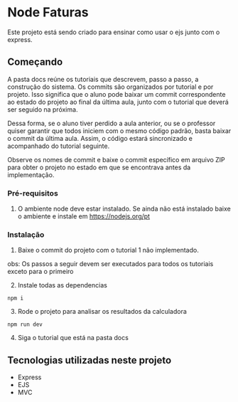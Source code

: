 # Node Faturas

Este projeto está sendo criado para ensinar como usar o ejs junto com o express.

## Começando

A pasta docs reúne os tutoriais que descrevem, passo a passo, a construção do sistema.
Os commits são organizados por tutorial e por projeto. Isso significa que o aluno pode baixar um commit correspondente ao estado do projeto ao final da última aula, junto com o tutorial que deverá ser seguido na próxima.

Dessa forma, se o aluno tiver perdido a aula anterior, ou se o professor quiser garantir que todos iniciem com o mesmo código padrão, basta baixar o commit da última aula. Assim, o código estará sincronizado e acompanhado do tutorial seguinte.

Observe os nomes de commit e baixe o commit específico em arquivo ZIP para obter o projeto no estado em que se encontrava antes da implementação.

### Pré-requisitos

1. O ambiente node deve estar instalado. Se ainda não está instalado baixe o ambiente e instale em https://nodejs.org/pt

### Instalação

1. Baixe o commit do projeto com o tutorial 1 não implementado.

obs: Os passos a seguir devem ser executados para todos os tutoriais exceto para o primeiro

2. Instale todas as dependencias

```
npm i
```

3. Rode o projeto para analisar os resultados da calculadora

```
npm run dev
```

4. Siga o tutorial que está na pasta docs

## Tecnologias utilizadas neste projeto

- Express
- EJS
- MVC
